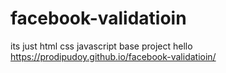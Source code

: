 # facebook-validatioin
its just html css javascript base project
hello
https://prodipudoy.github.io/facebook-validatioin/
